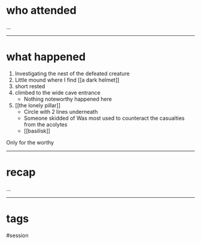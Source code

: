 # who attended

...

---
# what happened

1. Investigating the nest of the defeated creature
2. Little mound where I find [[a dark helmet]]
3. short rested
4. climbed to the wide cave entrance
	- Nothing noteworthy happened here
5. [[the lonely pillar]]
	- Circle with 2 lines underneath
	- Someone skidded of
Was most used to counteract the casualties from the acolytes
	- [[basilisk]]

Only for the worthy

---
# recap

...

---
# tags

#session